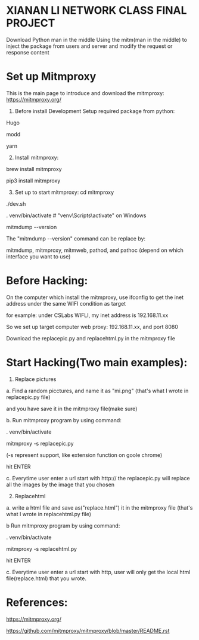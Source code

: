 # XIANAN LI NETWORK CLASS FINAL PROJECT
Download Python man in the middle
Using the mitm(man in the middle) to inject the package from users and server and modify the request or response content


# Set up Mitmproxy
This is the main page to introduce and download the mitmproxy: https://mitmproxy.org/

1) Before install Development Setup required package from python:

Hugo

modd

yarn

2) Install mitmproxy:

brew install mitmproxy

pip3 install mitmproxy

3) Set up to start mitmproxy:
cd mitmproxy

./dev.sh 

. venv/bin/activate  # "venv\Scripts\activate" on Windows

mitmdump --version

The "mitmdump --version" command can be replace by:

mitmdump, mitmproxy, mitmweb, pathod, and pathoc (depend on which interface you want to use)

# Before Hacking:
On the computer which install the mitmproxy, use ifconfig to get the inet address under the same WIFI condition as target

for example: under CSLabs WIFLI, my inet address is 192.168.11.xx

So we set up target computer web proxy: 192.168.11.xx, and port 8080

Download the replacepic.py and replacehtml.py in the mitmproxy file

# Start Hacking(Two main examples):
1. Replace pictures

a. Find a random picctures, and name it as "mi.png" (that's what I wrote in replacepic.py file)

and you have save it in the mitmproxy file(make sure)

b. Run mitmproxy program by using command: 

. venv/bin/activate

mitmproxy -s replacepic.py

(-s represent support, like extension function on goole chrome)

hit ENTER

c. Everytime user enter a url start with http:// the replacepic.py will replace all the images by the image that you chosen



2. Replacehtml

a. write a html file and save as("replace.html") it in the mitmproxy file (that's what I wrote in replacehtml.py file)

b Run mitmproxy program by using command:

. venv/bin/activate

mitmproxy -s replacehtml.py

hit ENTER

c. Everytime user enter a url start with http, user will only get the local html file(replace.html) that you wrote.














# References:
https://mitmproxy.org/

https://github.com/mitmproxy/mitmproxy/blob/master/README.rst

